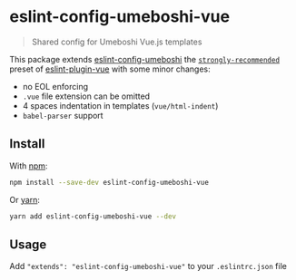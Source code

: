 # eslint-config-umeboshi-vue

> Shared config for Umeboshi Vue.js templates

This package extends [eslint-config-umeboshi](https://github.com/dwightjack/umeboshi/tree/master/packages/eslint-config-umeboshi) the [`strongly-recommended`](https://github.com/vuejs/eslint-plugin-vue#priority-b-strongly-recommended-improving-readability) preset of [eslint-plugin-vue](https://github.com/vuejs/eslint-plugin-vue) with some minor changes:

* no EOL enforcing
* `.vue` file extension can be omitted
* 4 spaces indentation in templates (`vue/html-indent`)
* `babel-parser` support

## Install

With [npm](https://www.npmjs.com):

```sh
npm install --save-dev eslint-config-umeboshi-vue
```

Or [yarn](https://yarnpkg.com):

```sh
yarn add eslint-config-umeboshi-vue --dev
```

## Usage

Add `"extends": "eslint-config-umeboshi-vue"` to your `.eslintrc.json` file